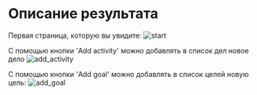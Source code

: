# Описание результата

Первая страница, которую вы увидите:
![start](https://gitlab.atp-fivt.org/fullstack2023a/shestakovaks-project/-/blob/main/front/screenshots/start.png)

С помощью кнопки 'Add activity' можно добавлять в список дел новое дело
![add_activity](https://gitlab.atp-fivt.org/fullstack2023a/shestakovaks-project/-/blob/main/front/screenshots/add_activity.png)

С помощью кнопки 'Add goal' можно добавлять в список целей новую цель:
![add_goal](https://gitlab.atp-fivt.org/fullstack2023a/shestakovaks-project/-/blob/main/front/screenshots/add_goal.png)
